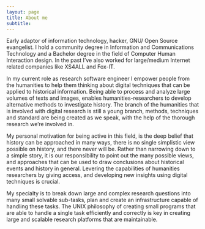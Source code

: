 ```yaml
---
layout: page
title: About me
subtitle:
---
```


Early adaptor of information technology, hacker, GNU/ Open Source evangelist. I hold a community degree in Information and Communications Technology and a Bachelor degree in the field of Computer Human Interaction design. In the past I’ve also worked for large/medium Internet related companies like XS4ALL and Fox-IT.

In my current role as research software engineer I empower people from the humanities to help them thinking about digital techniques that can be applied to historical information. Being able to process and analyze large volumes of texts and images, enables humanities-researchers to develop alternative methods to investigate history. The branch of the humanities that is involved with digital research is still a young branch, methods, techniques and standard are being created as we speak, with the help of the thorough research we’re involved in.

My personal motivation for being active in this field, is the deep belief that history can be approached in many ways, there is no single simplistic view possible on history, and there never will be. Rather than narrowing down to a simple story, it is our responsibility to point out the many possible views, and approaches that can be used to draw conclusions about historical events and history in general. Levering the capabilities of humanities researchers by giving access, and developing new insights using digital techniques is crucial.

My specialty is to break down large and complex research questions into many small solvable sub-tasks, plan and create an infrastructure capable of handling these tasks. The UNIX philosophy of creating small programs that are able to handle a single task efficiently and correctly is key in creating large and scalable research platforms that are maintainable.
